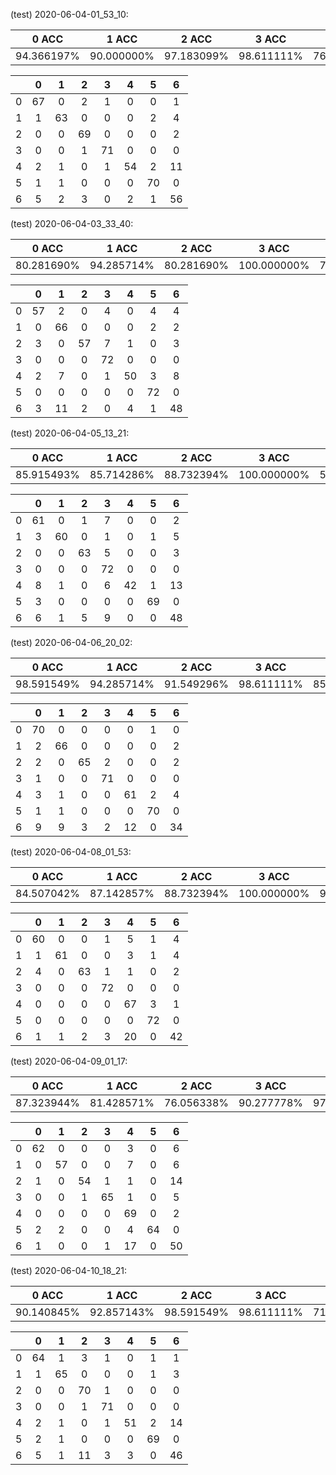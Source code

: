 (test) 2020-06-04-01_53_10:

|0 ACC|1 ACC|2 ACC|3 ACC|4 ACC|5 ACC|6 ACC|Aver Acc|
|:---:|:---:|:---:|:---:|:---:|:---:|:---:|:--:|
|94.366197%|90.000000%|97.183099%|98.611111%|76.056338%|97.222222%|81.159420%|90.725806%|

| |0|1|2|3|4|5|6|
|:---:|:---:|:---:|:---:|:---:|:---:|:---:|:---:|
|0|67|0|2|1|0|0|1|
|1|1|63|0|0|0|2|4|
|2|0|0|69|0|0|0|2|
|3|0|0|1|71|0|0|0|
|4|2|1|0|1|54|2|11|
|5|1|1|0|0|0|70|0|
|6|5|2|3|0|2|1|56|
(test) 2020-06-04-03_33_40:

|0 ACC|1 ACC|2 ACC|3 ACC|4 ACC|5 ACC|6 ACC|Aver Acc|
|:---:|:---:|:---:|:---:|:---:|:---:|:---:|:--:|
|80.281690%|94.285714%|80.281690%|100.000000%|70.422535%|100.000000%|69.565217%|85.080645%|

| |0|1|2|3|4|5|6|
|:---:|:---:|:---:|:---:|:---:|:---:|:---:|:---:|
|0|57|2|0|4|0|4|4|
|1|0|66|0|0|0|2|2|
|2|3|0|57|7|1|0|3|
|3|0|0|0|72|0|0|0|
|4|2|7|0|1|50|3|8|
|5|0|0|0|0|0|72|0|
|6|3|11|2|0|4|1|48|
(test) 2020-06-04-05_13_21:

|0 ACC|1 ACC|2 ACC|3 ACC|4 ACC|5 ACC|6 ACC|Aver Acc|
|:---:|:---:|:---:|:---:|:---:|:---:|:---:|:--:|
|85.915493%|85.714286%|88.732394%|100.000000%|59.154930%|95.833333%|69.565217%|83.669355%|

| |0|1|2|3|4|5|6|
|:---:|:---:|:---:|:---:|:---:|:---:|:---:|:---:|
|0|61|0|1|7|0|0|2|
|1|3|60|0|1|0|1|5|
|2|0|0|63|5|0|0|3|
|3|0|0|0|72|0|0|0|
|4|8|1|0|6|42|1|13|
|5|3|0|0|0|0|69|0|
|6|6|1|5|9|0|0|48|
(test) 2020-06-04-06_20_02:

|0 ACC|1 ACC|2 ACC|3 ACC|4 ACC|5 ACC|6 ACC|Aver Acc|
|:---:|:---:|:---:|:---:|:---:|:---:|:---:|:--:|
|98.591549%|94.285714%|91.549296%|98.611111%|85.915493%|97.222222%|49.275362%|88.104839%|

| |0|1|2|3|4|5|6|
|:---:|:---:|:---:|:---:|:---:|:---:|:---:|:---:|
|0|70|0|0|0|0|1|0|
|1|2|66|0|0|0|0|2|
|2|2|0|65|2|0|0|2|
|3|1|0|0|71|0|0|0|
|4|3|1|0|0|61|2|4|
|5|1|1|0|0|0|70|0|
|6|9|9|3|2|12|0|34|
(test) 2020-06-04-08_01_53:

|0 ACC|1 ACC|2 ACC|3 ACC|4 ACC|5 ACC|6 ACC|Aver Acc|
|:---:|:---:|:---:|:---:|:---:|:---:|:---:|:--:|
|84.507042%|87.142857%|88.732394%|100.000000%|94.366197%|100.000000%|60.869565%|88.104839%|

| |0|1|2|3|4|5|6|
|:---:|:---:|:---:|:---:|:---:|:---:|:---:|:---:|
|0|60|0|0|1|5|1|4|
|1|1|61|0|0|3|1|4|
|2|4|0|63|1|1|0|2|
|3|0|0|0|72|0|0|0|
|4|0|0|0|0|67|3|1|
|5|0|0|0|0|0|72|0|
|6|1|1|2|3|20|0|42|
(test) 2020-06-04-09_01_17:

|0 ACC|1 ACC|2 ACC|3 ACC|4 ACC|5 ACC|6 ACC|Aver Acc|
|:---:|:---:|:---:|:---:|:---:|:---:|:---:|:--:|
|87.323944%|81.428571%|76.056338%|90.277778%|97.183099%|88.888889%|72.463768%|84.879032%|

| |0|1|2|3|4|5|6|
|:---:|:---:|:---:|:---:|:---:|:---:|:---:|:---:|
|0|62|0|0|0|3|0|6|
|1|0|57|0|0|7|0|6|
|2|1|0|54|1|1|0|14|
|3|0|0|1|65|1|0|5|
|4|0|0|0|0|69|0|2|
|5|2|2|0|0|4|64|0|
|6|1|0|0|1|17|0|50|
(test) 2020-06-04-10_18_21:

|0 ACC|1 ACC|2 ACC|3 ACC|4 ACC|5 ACC|6 ACC|Aver Acc|
|:---:|:---:|:---:|:---:|:---:|:---:|:---:|:--:|
|90.140845%|92.857143%|98.591549%|98.611111%|71.830986%|95.833333%|66.666667%|87.903226%|

| |0|1|2|3|4|5|6|
|:---:|:---:|:---:|:---:|:---:|:---:|:---:|:---:|
|0|64|1|3|1|0|1|1|
|1|1|65|0|0|0|1|3|
|2|0|0|70|1|0|0|0|
|3|0|0|1|71|0|0|0|
|4|2|1|0|1|51|2|14|
|5|2|1|0|0|0|69|0|
|6|5|1|11|3|3|0|46|
